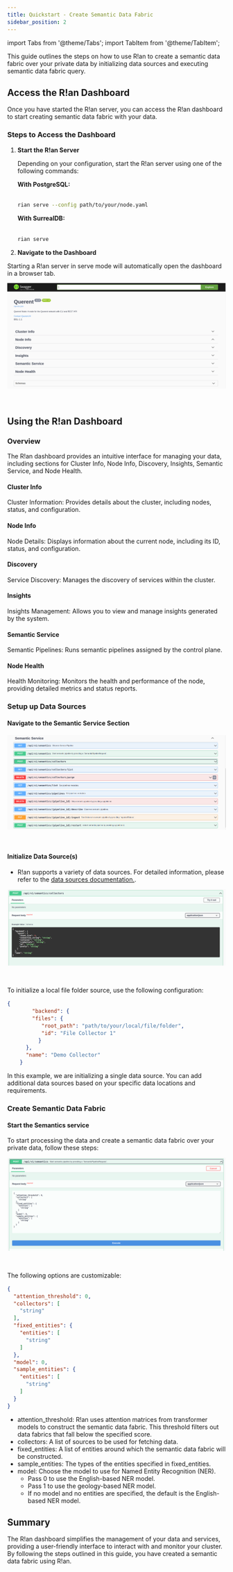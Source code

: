 ```yaml
---
title: Quickstart - Create Semantic Data Fabric
sidebar_position: 2
---
```


import Tabs from '@theme/Tabs';
import TabItem from '@theme/TabItem';

This guide outlines the steps on how to use R!an to create a semantic data fabric over your private data by initializing data sources and executing semantic data fabric query.

## Access the R!an Dashboard

Once you have started the R!an server, you can access the R!an dashboard to start creating semantic data fabric with your data.

### Steps to Access the Dashboard

1. **Start the R!an Server**

   Depending on your configuration, start the R!an server using one of the following commands:

    **With PostgreSQL:**

    ```bash
   
    rian serve --config path/to/your/node.yaml
    ```

    **With SurrealDB:**

    ```bash
   
    rian serve
    ```


2. **Navigate to the Dashboard**

  Starting a R!an server in serve mode will automatically open the dashboard in a browser tab.

  ![r!an dashboard](../assets/get-started/r!an_dashboard.png)

<br>

## Using the R!an Dashboard

### Overview
The R!an dashboard provides an intuitive interface for managing your data, including sections for Cluster Info, Node Info, Discovery, Insights, Semantic Service, and Node Health.

#### Cluster Info
Cluster Information: Provides details about the cluster, including nodes, status, and configuration.

#### Node Info
Node Details: Displays information about the current node, including its ID, status, and configuration.

#### Discovery
Service Discovery: Manages the discovery of services within the cluster.

#### Insights
Insights Management: Allows you to view and manage insights generated by the system.

#### Semantic Service
Semantic Pipelines: Runs semantic pipelines assigned by the control plane.

#### Node Health
Health Monitoring: Monitors the health and performance of the node, providing detailed metrics and status reports.

### Setup up Data Sources

#### Navigate to the Semantic Service Section

![r!an dashboard](../assets/get-started/semantic_service.png)

<br>

#### Initialize Data Source(s)

- R!an supports a variety of data sources. For detailed information, please refer to the [data sources documentation.](..//guides/data_sources.md).

![r!an dashboard](../assets/get-started/collector_initialize.png)

<br>

To initialize a local file folder source, use the following configuration:

```json
{
        "backend": {
        "files": {
           "root_path": "path/to/your/local/file/folder",
           "id": "File Collector 1"
          }
      },
      "name": "Demo Collector"
    }
```

In this example, we are initializing a single data source. You can add additional data sources based on your specific data locations and requirements.


### Create Semantic Data Fabric

#### Start the Semantics service

To start processing the data and create a semantic data fabric over your private data, follow these steps:


![Semantic Data Fabric api](../assets/get-started/semantic_api.png)

<br>


The following options are customizable:

```json
{
  "attention_threshold": 0,
  "collectors": [
    "string"
  ],
  "fixed_entities": {
    "entities": [
      "string"
    ]
  },
  "model": 0,
  "sample_entities": {
    "entities": [
      "string"
    ]
  }
}

  ```
- attention_threshold: R!an uses attention matrices from transformer models to construct the semantic data fabric. This threshold filters out data fabrics that fall below the specified score.  
- collectors: A list of sources to be used for fetching data.
- fixed_entities: A list of entities around which the semantic data fabric will be constructed.
- sample_entities: The types of the entities specified in fixed_entities.
- model: Choose the model to use for Named Entity Recognition (NER).
  - Pass 0 to use the English-based NER model.
  - Pass 1 to use the geology-based NER model.
  - If no model and no entities are specified, the default is the English-based NER model.

## Summary
The R!an dashboard simplifies the management of your data and services, providing a user-friendly interface to interact with and monitor your cluster. By following the steps outlined in this guide, you have created a semantic data fabric using R!an.